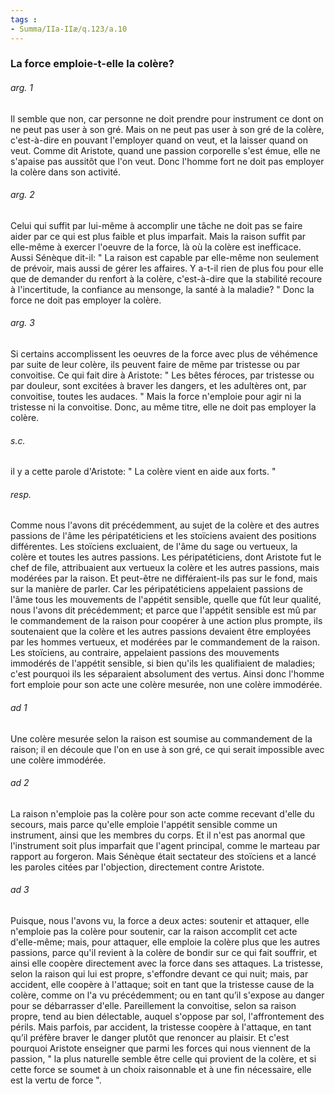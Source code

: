 ```yaml
---
tags : 
- Summa/IIa-IIæ/q.123/a.10
---
```


### La force emploie-t-elle la colère?

###### arg. 1
Il semble que non, car personne ne doit prendre pour instrument ce dont on ne peut pas user à son gré. Mais on ne peut pas user à son gré de la colère, c'est-à-dire en pouvant l'employer quand on veut, et la laisser quand on veut. Comme dit Aristote, quand une passion corporelle s'est émue, elle ne s'apaise pas aussitôt que l'on veut. Donc l'homme fort ne doit pas employer la colère dans son activité. 

###### arg. 2
Celui qui suffit par lui-même à accomplir une tâche ne doit pas se faire aider par ce qui est plus faible et plus imparfait. Mais la raison suffit par elle-même à exercer l'oeuvre de la force, là où la colère est inefficace. Aussi Sénèque dit-il: " La raison est capable par elle-même non seulement de prévoir, mais aussi de gérer les affaires. Y a-t-il rien de plus fou pour elle que de demander du renfort à la colère, c'est-à-dire que la stabilité recoure à l'incertitude, la confiance au mensonge, la santé à la maladie? " Donc la force ne doit pas employer la colère. 

###### arg. 3
Si certains accomplissent les oeuvres de la force avec plus de véhémence par suite de leur colère, ils peuvent faire de même par tristesse ou par convoitise. Ce qui fait dire à Aristote: " Les bêtes féroces, par tristesse ou par douleur, sont excitées à braver les dangers, et les adultères ont, par convoitise, toutes les audaces. " Mais la force n'emploie pour agir ni la tristesse ni la convoitise. Donc, au même titre, elle ne doit pas employer la colère. 

###### s.c.
il y a cette parole d'Aristote: " La colère vient en aide aux forts. " 

###### resp.
Comme nous l'avons dit précédemment, au sujet de la colère et des autres passions de l'âme les péripatéticiens et les stoïciens avaient des positions différentes. Les stoïciens excluaient, de l'âme du sage ou vertueux, la colère et toutes les autres passions. Les péripatéticiens, dont Aristote fut le chef de file, attribuaient aux vertueux la colère et les autres passions, mais modérées par la raison. Et peut-être ne différaient-ils pas sur le fond, mais sur la manière de parler. Car les péripatéticiens appelaient passions de l'âme tous les mouvements de l'appétit sensible, quelle que fût leur qualité, nous l'avons dit précédemment; et parce que l'appétit sensible est mû par le commandement de la raison pour coopérer à une action plus prompte, ils soutenaient que la colère et les autres passions devaient être employées par les hommes vertueux, et modérées par le commandement de la raison. Les stoïciens, au contraire, appelaient passions des mouvements immodérés de l'appétit sensible, si bien qu'ils les qualifiaient de maladies; c'est pourquoi ils les séparaient absolument des vertus. Ainsi donc l'homme fort emploie pour son acte une colère mesurée, non une colère immodérée. 

###### ad 1
Une colère mesurée selon la raison est soumise au commandement de la raison; il en découle que l'on en use à son gré, ce qui serait impossible avec une colère immodérée. 

###### ad 2
La raison n'emploie pas la colère pour son acte comme recevant d'elle du secours, mais parce qu'elle emploie l'appétit sensible comme un instrument, ainsi que les membres du corps. Et il n'est pas anormal que l'instrument soit plus imparfait que l'agent principal, comme le marteau par rapport au forgeron. Mais Sénèque était sectateur des stoïciens et a lancé les paroles citées par l'objection, directement contre Aristote. 

###### ad 3
Puisque, nous l'avons vu, la force a deux actes: soutenir et attaquer, elle n'emploie pas la colère pour soutenir, car la raison accomplit cet acte d'elle-même; mais, pour attaquer, elle emploie la colère plus que les autres passions, parce qu'il revient à la colère de bondir sur ce qui fait souffrir, et ainsi elle coopère directement avec la force dans ses attaques. La tristesse, selon la raison qui lui est propre, s'effondre devant ce qui nuit; mais, par accident, elle coopère à l'attaque; soit en tant que la tristesse cause de la colère, comme on l'a vu précédemment; ou en tant qu’il s'expose au danger pour se débarrasser d'elle. Pareillement la convoitise, selon sa raison propre, tend au bien délectable, auquel s'oppose par sol, l'affrontement des périls. Mais parfois, par accident, la tristesse coopère à l'attaque, en tant qu’il préfère braver le danger plutôt que renoncer au plaisir. Et c'est pourquoi Aristote enseigner que parmi les forces qui nous viennent de la passion, " la plus naturelle semble être celle qui provient de la colère, et si cette force se soumet à un choix raisonnable et à une fin nécessaire, elle est la vertu de force ". 

